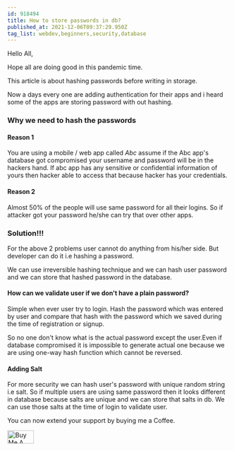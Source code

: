 ```yaml
---
id: 918494
title: How to store passwords in db?
published_at: 2021-12-06T09:37:29.950Z
tag_list: webdev,beginners,security,database
---
```


Hello All,

Hope all are doing good in this pandemic time.

This article is about hashing passwords before writing in storage.

Now a days every one are adding authentication for their apps and i heard some of the apps are storing password with out hashing.

### Why we need to hash the passwords

#### Reason 1

You are using a mobile / web app called _Abc_ assume if the Abc app's database got compromised your username and password will be in the hackers hand. If abc app has any sensitive or confidential information of yours then hacker able to access that because hacker has your credentials.

#### Reason 2

Almost 50% of the people will use same password for all their logins. So if attacker got your password he/she can try that over other apps.

### Solution!!!

For the above 2 problems user cannot do anything from his/her side. But developer can do it i.e hashing a password.

We can use irreversible hashing technique and we can hash user password and we can store that hashed password in the database.

#### How can we validate user if we don't have a plain password?

Simple when ever user try to login. Hash the password which was entered by user and compare that hash with the password which we saved during the time of registration or signup.

So no one don't know what is the actual password except the user.Even if database compromised it is impossible to generate actual one because we are using one-way hash function which cannot be reversed.

#### Adding Salt

For more security we can hash user's password with unique random string i.e salt. So if multiple users are using same password then it looks different in database because salts are unique and we can store that salts in db. We can use those salts at the time of login to validate user.

You can now extend your support by buying me a Coffee.

<a href="https://www.buymeacoffee.com/sakethk" target="_blank"><img src="https://cdn.buymeacoffee.com/buttons/v2/default-blue.png" alt="Buy Me A Coffee" style="height: 30px !important;width: 60px !important;" ></a>

